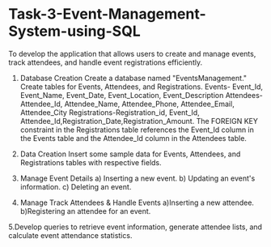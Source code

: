 # Task-3-Event-Management-System-using-SQL
To develop the application that allows users to create and manage events, track attendees, and handle event registrations efficiently.

1. Database Creation
Create a database named "EventsManagement."
Create tables for Events, Attendees, and Registrations.
Events- Event_Id, Event_Name, Event_Date, Event_Location, Event_Description
Attendees- Attendee_Id, Attendee_Name, Attendee_Phone, Attendee_Email, Attendee_City
Registrations-Registration_id, Event_Id, Attendee_Id,Registration_Date,Registration_Amount.
The FOREIGN KEY constraint in the Registrations table references the Event_Id column in the
Events table and the Attendee_Id column in the Attendees table.

2. Data Creation
Insert some sample data for Events, Attendees, and Registrations tables with respective fields.

3. Manage Event Details
a) Inserting a new event.
b) Updating an event's information.
c) Deleting an event.

4. Manage Track Attendees & Handle Events
a)Inserting a new attendee.
b)Registering an attendee for an event.

5.Develop queries to retrieve event information, generate attendee lists, and calculate event
attendance statistics.
